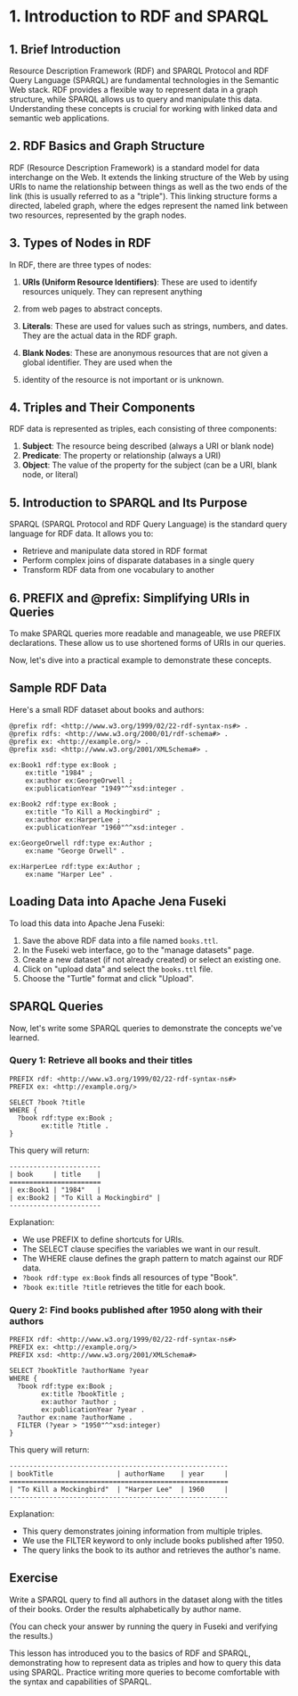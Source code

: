 # 1. Introduction to RDF and SPARQL

## 1. Brief Introduction

Resource Description Framework (RDF) and SPARQL Protocol and RDF Query Language (SPARQL) are fundamental technologies 
in the Semantic Web stack. RDF provides a flexible way to represent data in a graph structure, while SPARQL allows us 
to query and manipulate this data. Understanding these concepts is crucial for working with linked data and semantic
web applications.

## 2. RDF Basics and Graph Structure

RDF (Resource Description Framework) is a standard model for data interchange on the Web.
It extends the linking structure of the Web by using URIs to name the relationship between things as well as the two 
ends of the link (this is usually referred to as a "triple"). This linking structure forms a directed, labeled graph,
where the edges represent the named link between two resources, represented by the graph nodes.

## 3. Types of Nodes in RDF

In RDF, there are three types of nodes:

1. **URIs (Uniform Resource Identifiers)**: These are used to identify resources uniquely. They can represent anything
2. from web pages to abstract concepts.

2. **Literals**: These are used for values such as strings, numbers, and dates. They are the actual data in the RDF graph.

3. **Blank Nodes**: These are anonymous resources that are not given a global identifier. They are used when the 
4. identity of the resource is not important or is unknown.

## 4. Triples and Their Components

RDF data is represented as triples, each consisting of three components:

1. **Subject**: The resource being described (always a URI or blank node)
2. **Predicate**: The property or relationship (always a URI)
3. **Object**: The value of the property for the subject (can be a URI, blank node, or literal)

## 5. Introduction to SPARQL and Its Purpose

SPARQL (SPARQL Protocol and RDF Query Language) is the standard query language for RDF data. It allows you to:

- Retrieve and manipulate data stored in RDF format
- Perform complex joins of disparate databases in a single query
- Transform RDF data from one vocabulary to another

## 6. PREFIX and @prefix: Simplifying URIs in Queries

To make SPARQL queries more readable and manageable, we use PREFIX declarations. These allow us to use shortened forms
of URIs in our queries.

Now, let's dive into a practical example to demonstrate these concepts.

## Sample RDF Data

Here's a small RDF dataset about books and authors:

```turtle
@prefix rdf: <http://www.w3.org/1999/02/22-rdf-syntax-ns#> .
@prefix rdfs: <http://www.w3.org/2000/01/rdf-schema#> .
@prefix ex: <http://example.org/> .
@prefix xsd: <http://www.w3.org/2001/XMLSchema#> .

ex:Book1 rdf:type ex:Book ;
    ex:title "1984" ;
    ex:author ex:GeorgeOrwell ;
    ex:publicationYear "1949"^^xsd:integer .

ex:Book2 rdf:type ex:Book ;
    ex:title "To Kill a Mockingbird" ;
    ex:author ex:HarperLee ;
    ex:publicationYear "1960"^^xsd:integer .

ex:GeorgeOrwell rdf:type ex:Author ;
    ex:name "George Orwell" .

ex:HarperLee rdf:type ex:Author ;
    ex:name "Harper Lee" .
```

## Loading Data into Apache Jena Fuseki

To load this data into Apache Jena Fuseki:

1. Save the above RDF data into a file named `books.ttl`.
2. In the Fuseki web interface, go to the "manage datasets" page.
3. Create a new dataset (if not already created) or select an existing one.
4. Click on "upload data" and select the `books.ttl` file.
5. Choose the "Turtle" format and click "Upload".

## SPARQL Queries

Now, let's write some SPARQL queries to demonstrate the concepts we've learned.

### Query 1: Retrieve all books and their titles

```sparql
PREFIX rdf: <http://www.w3.org/1999/02/22-rdf-syntax-ns#>
PREFIX ex: <http://example.org/>

SELECT ?book ?title
WHERE {
  ?book rdf:type ex:Book ;
        ex:title ?title .
}
```

This query will return:

```
-----------------------
| book     | title    |
=======================
| ex:Book1 | "1984"   |
| ex:Book2 | "To Kill a Mockingbird" |
-----------------------
```

Explanation:
- We use PREFIX to define shortcuts for URIs.
- The SELECT clause specifies the variables we want in our result.
- The WHERE clause defines the graph pattern to match against our RDF data.
- `?book rdf:type ex:Book` finds all resources of type "Book".
- `?book ex:title ?title` retrieves the title for each book.

### Query 2: Find books published after 1950 along with their authors

```sparql
PREFIX rdf: <http://www.w3.org/1999/02/22-rdf-syntax-ns#>
PREFIX ex: <http://example.org/>
PREFIX xsd: <http://www.w3.org/2001/XMLSchema#>

SELECT ?bookTitle ?authorName ?year
WHERE {
  ?book rdf:type ex:Book ;
        ex:title ?bookTitle ;
        ex:author ?author ;
        ex:publicationYear ?year .
  ?author ex:name ?authorName .
  FILTER (?year > "1950"^^xsd:integer)
}
```

This query will return:

```
-------------------------------------------------------
| bookTitle                | authorName    | year     |
=======================================================
| "To Kill a Mockingbird"  | "Harper Lee"  | 1960     |
-------------------------------------------------------
```

Explanation:
- This query demonstrates joining information from multiple triples.
- We use the FILTER keyword to only include books published after 1950.
- The query links the book to its author and retrieves the author's name.

## Exercise

Write a SPARQL query to find all authors in the dataset along with the titles of their books. Order the results 
alphabetically by author name.

(You can check your answer by running the query in Fuseki and verifying the results.)

This lesson has introduced you to the basics of RDF and SPARQL, demonstrating how to represent data as triples and
how to query this data using SPARQL. Practice writing more queries to become comfortable with the syntax and
capabilities of SPARQL.